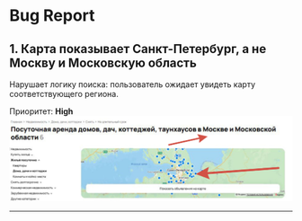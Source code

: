 # Bug Report 

## 1. Карта показывает Санкт-Петербург, а не Москву и Московскую область
Нарушает логику поиска: пользователь ожидает увидеть карту соответствующего региона.

Приоритет: **High**
![](taskOnePage/bugOne.png)

-------------------
